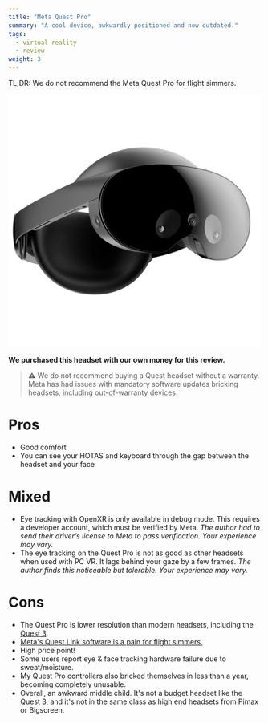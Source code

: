 ```yaml
---
title: "Meta Quest Pro"
summary: "A cool device, awkwardly positioned and now outdated."
tags:
  - virtual reality
  - review
weight: 3
---
```


TL;DR: We do not recommend the Meta Quest Pro for flight simmers.

![](images/headset.webp)

**We purchased this headset with our own money for this review.**

> ⚠️  We do not recommend buying a Quest headset without a warranty. Meta has had issues with mandatory software updates bricking headsets, including out-of-warranty devices.

# Pros

- Good comfort
- You can see your HOTAS and keyboard through the gap between the headset and your face

# Mixed

- Eye tracking with OpenXR is only available in debug mode. This requires a developer account, which must be verified by Meta. *The author had to send their driver’s license to Meta to pass verification. Your experience may vary.*
- The eye tracking on the Quest Pro is not as good as other headsets when used with PC VR. It lags behind your gaze by a few frames. *The author finds this noticeable but tolerable. Your experience may vary.*

# Cons

- The Quest Pro is lower resolution than modern headsets, including the [Quest 3](guides/vr/headsets/meta-quest-3).
- [Meta's Quest Link software is a pain for flight simmers.](../../../guides/vr/meta)
- High price point!
- Some users report eye & face tracking hardware failure due to sweat/moisture.
- My Quest Pro controllers also bricked themselves in less than a year, becoming completely unusable.
- Overall, an awkward middle child. It's not a budget headset like the Quest 3, and it's not in the same class as high end headsets from Pimax or Bigscreen.
